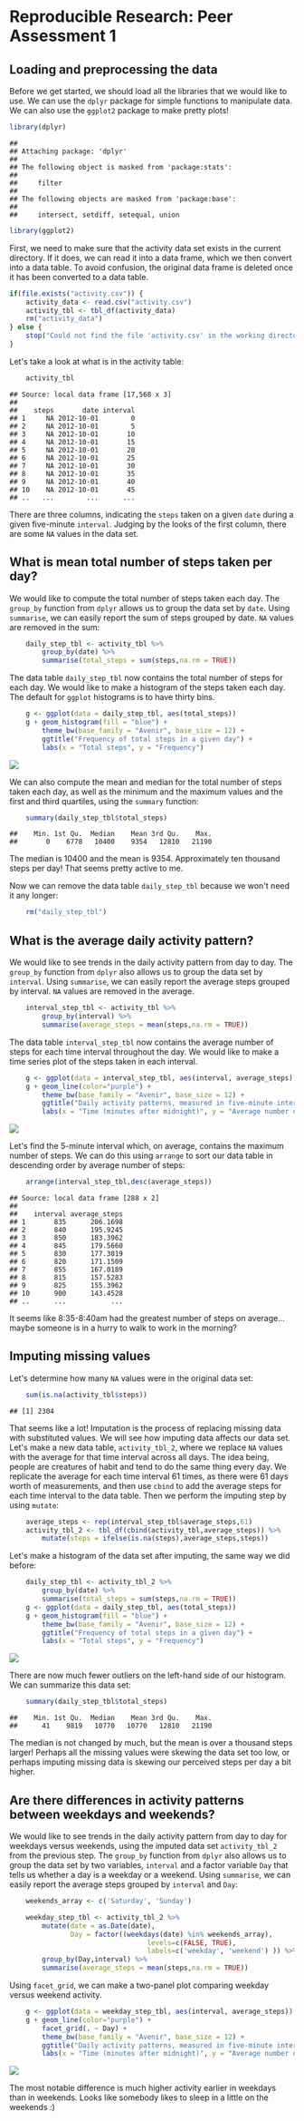 # Reproducible Research: Peer Assessment 1


## Loading and preprocessing the data
Before we get started, we should load all the libraries that we would like to use. We can use the `dplyr` package for simple functions to manipulate data. We can also use the `ggplot2` package to make pretty plots!

```r
library(dplyr)
```

```
## 
## Attaching package: 'dplyr'
## 
## The following object is masked from 'package:stats':
## 
##     filter
## 
## The following objects are masked from 'package:base':
## 
##     intersect, setdiff, setequal, union
```

```r
library(ggplot2)
```

First, we need to make sure that the activity data set exists in the current directory. If it does, we can read it into a data frame, which we then convert into a data table. To avoid confusion, the original data frame is deleted once it has been converted to a data table.

```r
if(file.exists("activity.csv")) {
    activity_data <- read.csv("activity.csv")
    activity_tbl <- tbl_df(activity_data)
    rm("activity_data")
} else {
    stop("Could not find the file 'activity.csv' in the working directory")
}
```

Let's take a look at what is in the activity table:

```r
    activity_tbl
```

```
## Source: local data frame [17,568 x 3]
## 
##    steps       date interval
## 1     NA 2012-10-01        0
## 2     NA 2012-10-01        5
## 3     NA 2012-10-01       10
## 4     NA 2012-10-01       15
## 5     NA 2012-10-01       20
## 6     NA 2012-10-01       25
## 7     NA 2012-10-01       30
## 8     NA 2012-10-01       35
## 9     NA 2012-10-01       40
## 10    NA 2012-10-01       45
## ..   ...        ...      ...
```

There are three columns, indicating the `steps` taken on a given `date` during a given five-minute `interval`. Judging by the looks of the first column, there are some `NA` values in the data set.

## What is mean total number of steps taken per day?
We would like to compute the total number of steps taken each day. The `group_by` function from `dplyr` allows us to group the data set by `date`. Using `summarise`, we can easily report the sum of steps grouped by date. `NA` values are removed in the sum:

```r
    daily_step_tbl <- activity_tbl %>%
        group_by(date) %>%
        summarise(total_steps = sum(steps,na.rm = TRUE))
```

The data table `daily_step_tbl` now contains the total number of steps for each day. We would like to make a histogram of the steps taken each day. The default for `ggplot` histograms is to have thirty bins.

```r
    g <- ggplot(data = daily_step_tbl, aes(total_steps))
    g + geom_histogram(fill = "blue") + 
        theme_bw(base_family = "Avenir", base_size = 12) + 
        ggtitle("Frequency of total steps in a given day") +
        labs(x = "Total steps", y = "Frequency")
```

![](PA1_template_files/figure-html/unnamed-chunk-5-1.png) 

We can also compute the mean and median for the total number of steps taken each day, as well as the minimum and the maximum values and the first and third quartiles, using the `summary` function:

```r
    summary(daily_step_tbl$total_steps)
```

```
##    Min. 1st Qu.  Median    Mean 3rd Qu.    Max. 
##       0    6778   10400    9354   12810   21190
```

The median is 10400 and the mean is 9354. Approximately ten thousand steps per day! That seems pretty active to me.

Now we can remove the data table `daily_step_tbl` because we won't need it any longer:

```r
    rm("daily_step_tbl")
```

## What is the average daily activity pattern?
We would like to see trends in the daily activity pattern from day to day. The `group_by` function from `dplyr` also allows us to group the data set by `interval`. Using `summarise`, we can easily report the average steps grouped by interval. `NA` values are removed in the average.

```r
    interval_step_tbl <- activity_tbl %>%
        group_by(interval) %>%
        summarise(average_steps = mean(steps,na.rm = TRUE))
```

The data table `interval_step_tbl` now contains the average number of steps for each time interval throughout the day. We would like to make a time series plot of the steps taken in each interval.

```r
    g <- ggplot(data = interval_step_tbl, aes(interval, average_steps))
    g + geom_line(color="purple") + 
        theme_bw(base_family = "Avenir", base_size = 12) + 
        ggtitle("Daily activity patterns, measured in five-minute intervals") +
        labs(x = "Time (minutes after midnight)", y = "Average number of steps")
```

![](PA1_template_files/figure-html/unnamed-chunk-9-1.png) 

Let's find the 5-minute interval which, on average, contains the maximum number of steps. We can do this using `arrange` to sort our data table in descending order by average number of steps:

```r
    arrange(interval_step_tbl,desc(average_steps))
```

```
## Source: local data frame [288 x 2]
## 
##    interval average_steps
## 1       835      206.1698
## 2       840      195.9245
## 3       850      183.3962
## 4       845      179.5660
## 5       830      177.3019
## 6       820      171.1509
## 7       855      167.0189
## 8       815      157.5283
## 9       825      155.3962
## 10      900      143.4528
## ..      ...           ...
```

It seems like 8:35-8:40am had the greatest number of steps on average... maybe someone is in a hurry to walk to work in the morning?

## Imputing missing values
Let's determine how many `NA` values were in the original data set:

```r
    sum(is.na(activity_tbl$steps))
```

```
## [1] 2304
```

That seems like a lot! Imputation is the process of replacing missing data with substituted values. We will see how imputing data affects our data set. Let's make a new data table, `activity_tbl_2`, where we replace `NA` values with the average for that time interval across all days. The idea being, people are creatures of habit and tend to do the same thing every day. We replicate the average for each time interval 61 times, as there were 61 days worth of measurements, and then use `cbind` to add the average steps for each time interval to the data table. Then we perform the imputing step by using `mutate`:


```r
    average_steps <- rep(interval_step_tbl$average_steps,61)
    activity_tbl_2 <- tbl_df(cbind(activity_tbl,average_steps)) %>%
        mutate(steps = ifelse(is.na(steps),average_steps,steps))
```

Let's make a histogram of the data set after imputing, the same way we did before:

```r
    daily_step_tbl <- activity_tbl_2 %>%
        group_by(date) %>%
        summarise(total_steps = sum(steps,na.rm = TRUE))
    g <- ggplot(data = daily_step_tbl, aes(total_steps))
    g + geom_histogram(fill = "blue") + 
        theme_bw(base_family = "Avenir", base_size = 12) + 
        ggtitle("Frequency of total steps in a given day") +
        labs(x = "Total steps", y = "Frequency")
```

![](PA1_template_files/figure-html/unnamed-chunk-13-1.png) 

There are now much fewer outliers on the left-hand side of our histogram. We can summarize this data set:

```r
    summary(daily_step_tbl$total_steps)
```

```
##    Min. 1st Qu.  Median    Mean 3rd Qu.    Max. 
##      41    9819   10770   10770   12810   21190
```

The median is not changed by much, but the mean is over a thousand steps larger! Perhaps all the missing values  were skewing the data set too low, or perhaps imputing missing data is skewing our perceived steps per day a bit higher.

## Are there differences in activity patterns between weekdays and weekends?
We would like to see trends in the daily activity pattern from day to day for weekdays versus weekends, using the imputed data set `activity_tbl_2` from the previous step. The `group_by` function from `dplyr` also allows us to group the data set by two variables, `interval` and a factor variable `Day` that tells us whether a day is a weekday or a weekend. Using `summarise`, we can easily report the average steps grouped by `interval` and `Day`:

```r
    weekends_array <- c('Saturday', 'Sunday')

    weekday_step_tbl <- activity_tbl_2 %>%
        mutate(date = as.Date(date),
               Day = factor((weekdays(date) %in% weekends_array),
                                  levels=c(FALSE, TRUE),
                                  labels=c('weekday', 'weekend') )) %>%
        group_by(Day,interval) %>%
        summarise(average_steps = mean(steps,na.rm = TRUE))
```

Using `facet_grid`, we can make a two-panel plot comparing weekday versus weekend activity.


```r
    g <- ggplot(data = weekday_step_tbl, aes(interval, average_steps))
    g + geom_line(color="purple") + 
        facet_grid(. ~ Day) +
        theme_bw(base_family = "Avenir", base_size = 12) + 
        ggtitle("Daily activity patterns, measured in five-minute intervals") +
        labs(x = "Time (minutes after midnight)", y = "Average number of steps")
```

![](PA1_template_files/figure-html/unnamed-chunk-16-1.png) 

The most notable difference is much higher activity earlier in weekdays than in weekends. Looks like somebody likes to sleep in a little on the weekends :)
